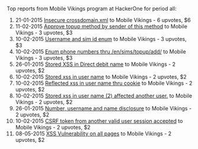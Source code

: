 Top reports from Mobile Vikings program at HackerOne for period all:

1. 21-01-2015 [Insecure crossdomain.xml](https://hackerone.com/reports/44652) to Mobile Vikings - 6 upvotes, $6
2. 11-02-2015 [Approve topup method by sender of this method](https://hackerone.com/reports/47384) to Mobile Vikings - 3 upvotes, $3
3. 10-02-2015 [Username and sim id enum](https://hackerone.com/reports/47358) to Mobile Vikings - 3 upvotes, $3
4. 10-02-2015 [Enum phone numbers thru /en/sims/topup/add/](https://hackerone.com/reports/47362) to Mobile Vikings - 3 upvotes, $3
5. 26-01-2015 [Stored XSS in Direct debit name](https://hackerone.com/reports/45233) to Mobile Vikings - 2 upvotes, $2
6. 10-02-2015 [Stored xss in user name](https://hackerone.com/reports/47343) to Mobile Vikings - 2 upvotes, $2
7. 10-02-2015 [Reflected xss in user name thru cookie](https://hackerone.com/reports/47341) to Mobile Vikings - 2 upvotes, $2
8. 10-02-2015 [Stored xss in user name (2) affected another user.](https://hackerone.com/reports/47349) to Mobile Vikings - 2 upvotes, $2
9. 26-01-2015 [Number, username and name disclosure](https://hackerone.com/reports/45243) to Mobile Vikings - 2 upvotes, $2
10. 10-02-2015 [CSRF token from another valid user session accepted](https://hackerone.com/reports/47357) to Mobile Vikings - 2 upvotes, $2
11. 08-05-2015 [XSS Vulnerability on all pages](https://hackerone.com/reports/60201) to Mobile Vikings - 2 upvotes, $2
